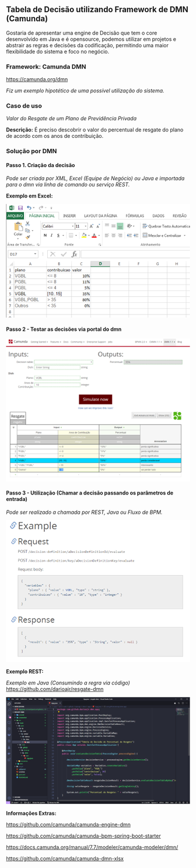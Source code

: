 ## Tabela de Decisão utilizando Framework de DMN (Camunda)

Gostaria de apresentar uma engine de Decisão que tem o core desenvolvido em Java e é opensource, 
podemos utilizar em projetos e abstrair as regras e decisões da codificação, permitindo uma maior flexibilidade do sistema e foco no negócio.
<!-- blank line -->
<!-- blank line -->
### Framework: Camunda DMN 
<https://camunda.org/dmn>
<!-- blank line -->
<!-- blank line -->
_Fiz um exemplo hipotético de uma possível utilização do sistema._
<!-- blank line -->
### Caso de uso
<!-- blank line -->
_Valor do Resgate de um Plano de Previdência Privada_
<!-- blank line -->
**Descrição:** É preciso descobrir o valor do percentual de resgate do plano de acordo com os anos de contribuição.
<!-- blank line -->
### Solução por DMN

#### Passo 1. Criação da decisão
_Pode ser criada por XML, Excel (Equipe de Negócio) ou Java e importada para o dmn via linha de comando ou serviço REST._

**Exemplo em Excel:**
<!-- blank line -->
![Excel](https://github.com/darioajr/resgate-dmn/raw/master/screenshot/excel.png "Excel")


#### Passo 2 - Testar as decisões via portal do dmn
<!-- blank line -->
![Simulação](https://github.com/darioajr/resgate-dmn/raw/master/screenshot/simulate.png "Simulação")

#### Passo 3 - Utilização (Chamar a decisão passando os parâmetros de entrada)
_Pode ser realizado a chamada por REST, Java ou Fluxo de BPM._
<!-- blank line -->
![REST](https://github.com/darioajr/resgate-dmn/raw/master/screenshot/response.png "REST")


**Exemplo REST:**
<!-- blank line -->
_Exemplo em Java (Consumindo a regra via código)_
https://github.com/darioajr/resgate-dmn
<!-- blank line -->
![REST](https://github.com/darioajr/resgate-dmn/raw/master/screenshot/vscode.png "REST")

<!-- blank line -->
<!-- blank line -->
**Informações Extras:**
<!-- blank line -->
<https://github.com/camunda/camunda-engine-dmn>
<!-- blank line -->
<https://github.com/camunda/camunda-bpm-spring-boot-starter>
<!-- blank line -->
<https://docs.camunda.org/manual/7.7/modeler/camunda-modeler/dmn/>
<!-- blank line -->
<https://github.com/camunda/camunda-dmn-xlsx>
<!-- blank line -->
